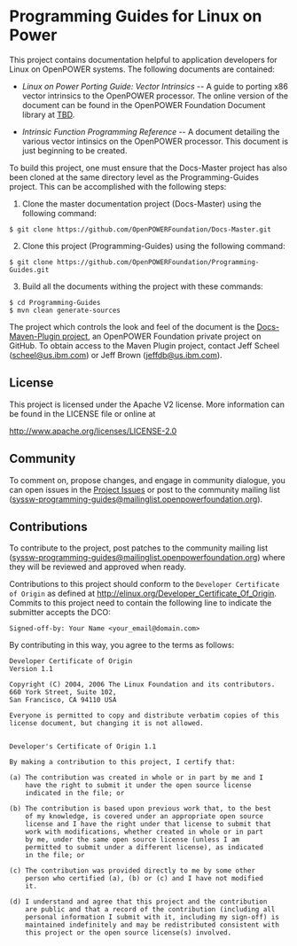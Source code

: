 # Programming Guides for Linux on Power
This project contains documentation helpful to application developers
for Linux on OpenPOWER systems.  The following documents are 
contained:

- *Linux on Power Porting Guide: Vector Intrinsics* -- A guide to porting
   x86 vector intrinsics to the OpenPOWER processor. The online 
   version of the document can be found in the OpenPOWER Foundation
   Document library at [TBD](http://openpowerfoundation.org/?resource_lib=TBD).
   
- *Intrinsic Function Programming Reference* -- A document detailing
  the various vector intinsics on the OpenPOWER processor.  This document
  is just beginning to be created.

To build this project, one must ensure that the Docs-Master project has
also been cloned at the same directory level as the Programming-Guides project.
This can be accomplished with the following steps:

1. Clone the master documentation project (Docs-Master) using the following command:

  ```
  $ git clone https://github.com/OpenPOWERFoundation/Docs-Master.git
  ```
  
2. Clone this project (Programming-Guides) using the following command:

  ```
  $ git clone https://github.com/OpenPOWERFoundation/Programming-Guides.git
  ```
  
3. Build all the documents withing the project with these commands:
  ```
  $ cd Programming-Guides
  $ mvn clean generate-sources
  ```

The project which controls the look and feel of the document is the 
[Docs-Maven-Plugin project](https://github.com/OpenPOWERFoundation/Docs-Maven-Plugin), an 
OpenPOWER Foundation private project on GitHub.  To obtain access to the Maven Plugin project, 
contact Jeff Scheel \([scheel@us.ibm.com](mailto://scheel@us.ibm.com)\) or 
Jeff Brown \([jeffdb@us.ibm.com](mailto://jeffdb@us.ibm.com)\).

## License
This project is licensed under the Apache V2 license.  More information
can be found in the LICENSE file or online at

  http://www.apache.org/licenses/LICENSE-2.0

## Community
To comment on, propose changes, and engage in community dialogue, you can open issues 
in the [Project Issues](https://github.com/OpenPOWERFoundation/Programming-Guides/issues) or post to
the community mailing list \([syssw-programming-guides@mailinglist.openpowerfoundation.org](mailto://syssw-programming-guides@mailinglist.openpowerfoundation.org)\).

## Contributions
To contribute to the project, post patches to the community mailing list 
\([syssw-programming-guides@mailinglist.openpowerfoundation.org](mailto://syssw-programming-guides@mailinglist.openpowerfoundation.org)\)
where they will be reviewed and approved when ready.

Contributions to this project should conform to the `Developer Certificate
of Origin` as defined at http://elinux.org/Developer_Certificate_Of_Origin.
Commits to this project need to contain the following line to indicate
the submitter accepts the DCO:
```
Signed-off-by: Your Name <your_email@domain.com>
```
By contributing in this way, you agree to the terms as follows:
```
Developer Certificate of Origin
Version 1.1

Copyright (C) 2004, 2006 The Linux Foundation and its contributors.
660 York Street, Suite 102,
San Francisco, CA 94110 USA

Everyone is permitted to copy and distribute verbatim copies of this
license document, but changing it is not allowed.


Developer's Certificate of Origin 1.1

By making a contribution to this project, I certify that:

(a) The contribution was created in whole or in part by me and I
    have the right to submit it under the open source license
    indicated in the file; or

(b) The contribution is based upon previous work that, to the best
    of my knowledge, is covered under an appropriate open source
    license and I have the right under that license to submit that
    work with modifications, whether created in whole or in part
    by me, under the same open source license (unless I am
    permitted to submit under a different license), as indicated
    in the file; or

(c) The contribution was provided directly to me by some other
    person who certified (a), (b) or (c) and I have not modified
    it.

(d) I understand and agree that this project and the contribution
    are public and that a record of the contribution (including all
    personal information I submit with it, including my sign-off) is
    maintained indefinitely and may be redistributed consistent with
    this project or the open source license(s) involved.
```

